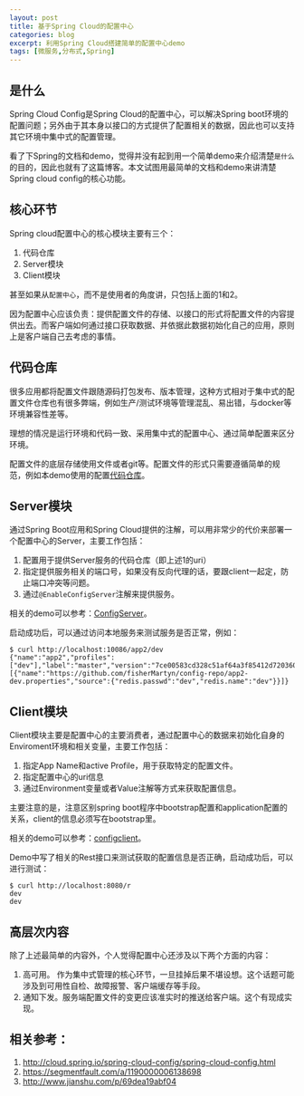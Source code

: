 ```yaml
---
layout: post
title: 基于Spring Cloud的配置中心
categories: blog
excerpt: 利用Spring Cloud搭建简单的配置中心demo
tags: [微服务,分布式,Spring]
---
```


## 是什么

Spring Cloud Config是Spring Cloud的配置中心，可以解决Spring boot环境的配置问题；另外由于其本身以接口的方式提供了配置相关的数据，因此也可以支持其它环境中集中式的配置管理。

看了下Spring的文档和demo，觉得并没有起到用一个简单demo来介绍清楚`是什么`的目的，因此也就有了这篇博客。本文试图用最简单的文档和demo来讲清楚Spring cloud config的核心功能。

## 核心环节

Spring cloud配置中心的核心模块主要有三个：

1. 代码仓库
2. Server模块
3. Client模块

甚至如果从`配置中心`，而不是使用者的角度讲，只包括上面的1和2。

因为配置中心应该负责：提供配置文件的存储、以接口的形式将配置文件的内容提供出去。而客户端如何通过接口获取数据、并依据此数据初始化自己的应用，原则上是客户端自己去考虑的事情。


## 代码仓库

很多应用都将配置文件跟随源码打包发布、版本管理，这种方式相对于集中式的配置文件仓库也有很多弊端，例如生产/测试环境等管理混乱、易出错，与docker等环境兼容性差等。

理想的情况是运行环境和代码一致、采用集中式的配置中心、通过简单配置来区分环境。

配置文件的底层存储使用文件或者git等。配置文件的形式只需要遵循简单的规范，例如本demo使用的配置<a href="https://github.com/fisherMartyn/config-repo">代码仓库</a>。


## Server模块

通过Spring Boot应用和Spring Cloud提供的注解，可以用非常少的代价来部署一个配置中心的Server，主要工作包括：

1. 配置用于提供Server服务的代码仓库（即上述1的uri）
2. 指定提供服务相关的端口号，如果没有反向代理的话，要跟client一起定，防止端口冲突等问题。
3. 通过`@EnableConfigServer`注解来提供服务。

相关的demo可以参考：<a href="https://github.com/fisherMartyn/configserver">ConfigServer</a>。

启动成功后，可以通过访问本地服务来测试服务是否正常，例如：


	$ curl http://localhost:10086/app2/dev
	{"name":"app2","profiles":["dev"],"label":"master","version":"7ce00583cd328c51af64a3f85412d7203608e616","state":null,"propertySources":[{"name":"https://github.com/fisherMartyn/config-repo/app2-dev.properties","source":{"redis.passwd":"dev","redis.name":"dev"}}]}

## Client模块

Client模块主要是配置中心的主要消费者，通过配置中心的数据来初始化自身的Enviroment环境和相关变量，主要工作包括：

1. 指定App Name和active Profile，用于获取特定的配置文件。
2. 指定配置中心的uri信息
3. 通过Environment变量或者Value注解等方式来获取配置信息。

主要注意的是，注意区别spring boot程序中bootstrap配置和application配置的关系，client的信息必须写在bootstrap里。

相关的demo可以参考：<a href="https://github.com/fisherMartyn/configclient">configclient</a>。

Demo中写了相关的Rest接口来测试获取的配置信息是否正确，启动成功后，可以进行测试：

	$ curl http://localhost:8080/r
	dev
	dev

## 高层次内容

除了上述最简单的内容外，个人觉得配置中心还涉及以下两个方面的内容：

1. 高可用。 作为集中式管理的核心环节，一旦挂掉后果不堪设想。这个话题可能涉及到可用性自检、故障报警、客户端缓存等手段。
2. 通知下发。服务端配置文件的变更应该准实时的推送给客户端。这个有现成实现。

## 相关参考：

1. http://cloud.spring.io/spring-cloud-config/spring-cloud-config.html
2. https://segmentfault.com/a/1190000006138698
3. http://www.jianshu.com/p/69dea19abf04
